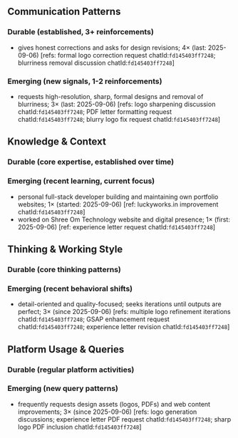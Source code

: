 ## Communication Patterns
### Durable (established, 3+ reinforcements)
- gives honest corrections and asks for design revisions; 4× (last: 2025-09-06) [refs: formal logo correction request chatId:`fd145403ff7248`; blurriness removal discussion chatId:`fd145403ff7248`]

### Emerging (new signals, 1-2 reinforcements)
- requests high-resolution, sharp, formal designs and removal of blurriness; 3× (last: 2025-09-06) [refs: logo sharpening discussion chatId:`fd145403ff7248`; PDF letter formatting request chatId:`fd145403ff7248`; blurry logo fix request chatId:`fd145403ff7248`]

## Knowledge & Context
### Durable (core expertise, established over time)

### Emerging (recent learning, current focus)
- personal full-stack developer building and maintaining own portfolio websites; 1× (started: 2025-09-06) [ref: luckyworks.in improvement chatId:`fd145403ff7248`]
- worked on Shree Om Technology website and digital presence; 1× (first: 2025-09-06) [ref: experience letter request chatId:`fd145403ff7248`]

## Thinking & Working Style
### Durable (core thinking patterns)

### Emerging (recent behavioral shifts)
- detail-oriented and quality-focused; seeks iterations until outputs are perfect; 3× (since 2025-09-06) [refs: multiple logo refinement iterations chatId:`fd145403ff7248`; GSAP enhancement request chatId:`fd145403ff7248`; experience letter revision chatId:`fd145403ff7248`]

## Platform Usage & Queries
### Durable (regular platform activities)

### Emerging (new query patterns)
- frequently requests design assets (logos, PDFs) and web content improvements; 3× (since 2025-09-06) [refs: logo generation discussions; experience letter PDF request chatId:`fd145403ff7248`; sharp logo PDF inclusion chatId:`fd145403ff7248`]
